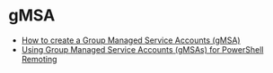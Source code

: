 # gMSA
  - [How to create a Group Managed Service Accounts (gMSA)](<.\gMSA\How to create a Group Managed Service Accounts (gMSA).md>)
  - [Using Group Managed Service Accounts (gMSAs) for PowerShell Remoting](<.\gMSA\Using Group Managed Service Accounts (gMSAs) for PowerShell Remoting.md>)

